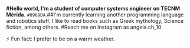 **#Hello world, I'm a student of computer systems engineer on TECNM Mérida.** `#0969DA`
##I'm currently learning another programming language and robotics stuff.
I like to read books such as Greek mythology, Science fiction, among others.
#Reach me on Instagram as angela.ch_10

⚡ Fun fact: I prefer to be on a warm weather.
  
